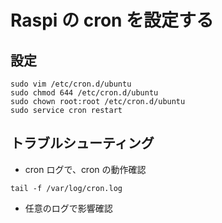# Raspi の cron を設定する

## 設定
```
sudo vim /etc/cron.d/ubuntu
sudo chmod 644 /etc/cron.d/ubuntu
sudo chown root:root /etc/cron.d/ubuntu
sudo service cron restart
```

## トラブルシューティング
- cron ログで、cron の動作確認
```
tail -f /var/log/cron.log
```

- 任意のログで影響確認
